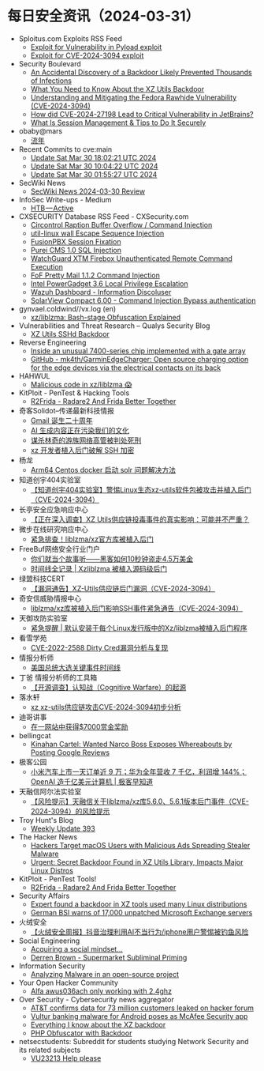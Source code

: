 # 每日安全资讯（2024-03-31）

- Sploitus.com Exploits RSS Feed
  - [Exploit for Vulnerability in Pyload exploit](https://sploitus.com/exploit?id=7DE3571B-5D09-5997-A10B-D71BBCA61350&utm_source=rss&utm_medium=rss)
  - [Exploit for CVE-2024-3094 exploit](https://sploitus.com/exploit?id=69940B5C-9F3B-585B-80FA-ECA2F5B92D71&utm_source=rss&utm_medium=rss)
- Security Boulevard
  - [An Accidental Discovery of a Backdoor Likely Prevented Thousands of Infections](https://securityboulevard.com/2024/03/an-accidental-discovery-of-a-backdoor-likely-prevented-thousands-of-infections/)
  - [What You Need to Know About the XZ Utils Backdoor](https://securityboulevard.com/2024/03/what-you-need-to-know-about-the-xz-utils-backdoor/)
  - [Understanding and Mitigating the Fedora Rawhide Vulnerability (CVE-2024-3094)](https://securityboulevard.com/2024/03/understanding-and-mitigating-the-fedora-rawhide-vulnerability-cve-2024-3094/)
  - [How did CVE-2024-27198 Lead to Critical Vulnerability in JetBrains?](https://securityboulevard.com/2024/03/how-did-cve-2024-27198-lead-to-critical-vulnerability-in-jetbrains/)
  - [What Is Session Management & Tips to Do It Securely](https://securityboulevard.com/2024/03/what-is-session-management-tips-to-do-it-securely/)
- obaby@mars
  - [流年](https://h4ck.org.cn/2024/03/16105)
- Recent Commits to cve:main
  - [Update Sat Mar 30 18:02:21 UTC 2024](https://github.com/trickest/cve/commit/a4ef9b44b7167953b18a98a558322bd2383ca948)
  - [Update Sat Mar 30 10:04:22 UTC 2024](https://github.com/trickest/cve/commit/d1f87bab84787df0d62f173513c5dd3b26a02312)
  - [Update Sat Mar 30 01:55:27 UTC 2024](https://github.com/trickest/cve/commit/370383c3b714bfade28aa544e63322b2a709aea1)
- SecWiki News
  - [SecWiki News 2024-03-30 Review](http://www.sec-wiki.com/?2024-03-30)
- InfoSec Write-ups - Medium
  - [HTB — Active](https://infosecwriteups.com/htb-active-d9fed1c4da72?source=rss----7b722bfd1b8d---4)
- CXSECURITY Database RSS Feed - CXSecurity.com
  - [Circontrol Raption Buffer Overflow / Command Injection](https://cxsecurity.com/issue/WLB-2024030078)
  - [util-linux wall Escape Sequence Injection](https://cxsecurity.com/issue/WLB-2024030077)
  - [FusionPBX Session Fixation](https://cxsecurity.com/issue/WLB-2024030076)
  - [Purei CMS 1.0 SQL Injection](https://cxsecurity.com/issue/WLB-2024030075)
  - [WatchGuard XTM Firebox Unauthenticated Remote Command Execution](https://cxsecurity.com/issue/WLB-2024030074)
  - [FoF Pretty Mail 1.1.2 Command Injection](https://cxsecurity.com/issue/WLB-2024030073)
  - [Intel PowerGadget 3.6 Local Privilege Escalation](https://cxsecurity.com/issue/WLB-2024030072)
  - [Wazuh Dashboard - Information Discoluser](https://cxsecurity.com/issue/WLB-2024030071)
  - [SolarView Compact 6.00 - Command Injection Bypass authentication](https://cxsecurity.com/issue/WLB-2024030070)
- gynvael.coldwind//vx.log (en)
  - [xz/liblzma: Bash-stage Obfuscation Explained](https://gynvael.coldwind.pl/?id=782)
- Vulnerabilities and Threat Research – Qualys Security Blog
  - [XZ Utils SSHd Backdoor](https://blog.qualys.com/category/vulnerabilities-threat-research)
- Reverse Engineering
  - [Inside an unusual 7400-series chip implemented with a gate array](https://www.reddit.com/r/ReverseEngineering/comments/1brofe6/inside_an_unusual_7400series_chip_implemented/)
  - [GitHub - mk4th/GarminEdgeCharger: Open source charging option for the edge devices via the electrical contacts on its back](https://www.reddit.com/r/ReverseEngineering/comments/1bri9u1/github_mk4thgarminedgecharger_open_source/)
- HAHWUL
  - [Malicious code in xz/liblzma 😱](https://www.hahwul.com/2024/03/30/malicious-code-in-xz-liblzma/)
- KitPloit - PenTest &amp; Hacking Tools
  - [R2Frida - Radare2 And Frida Better Together](http://www.kitploit.com/2024/03/r2frida-radare2-and-frida-better.html)
- 奇客Solidot–传递最新科技情报
  - [Gmail 诞生二十周年](https://www.solidot.org/story?sid=77740)
  - [AI 生成内容正在污染我们的文化](https://www.solidot.org/story?sid=77739)
  - [谋杀林奇的游族网络高管被判处死刑](https://www.solidot.org/story?sid=77738)
  - [xz 开发者植入后门破解 SSH 加密](https://www.solidot.org/story?sid=77737)
- 杨龙
  - [Arm64 Centos docker 启动 solr 问题解决方法](https://www.yanglong.pro/arm64-centos-docker-%e5%90%af%e5%8a%a8-solr-%e9%97%ae%e9%a2%98%e8%a7%a3%e5%86%b3%e6%96%b9%e6%b3%95/)
- 知道创宇404实验室
  - [【知道创宇404实验室】警惕Linux生态xz-utils软件包被攻击并植入后门（CVE-2024-3094）](https://mp.weixin.qq.com/s?__biz=MzAxNDY2MTQ2OQ==&mid=2650977901&idx=1&sn=d9200fcaa853656a5b7310333a4c52bc&chksm=8079f45fb70e7d497ad8e1e241b1791686dd6c9a9f9143d3a33b8d9ec1f535e6a7cf14eef2ab&scene=58&subscene=0#rd)
- 长亭安全应急响应中心
  - [【正在深入调查】XZ Utils供应链投毒事件的真实影响：可能并不严重？](https://mp.weixin.qq.com/s?__biz=MzIwMDk1MjMyMg==&mid=2247492437&idx=1&sn=19151b015d21808766e877e164590aff&chksm=96f7fc38a180752eee5aa3f8aa0ec8b91e6a4919687bcefdc480512c87c4a61eeac39dbf240a&scene=58&subscene=0#rd)
- 微步在线研究响应中心
  - [紧急排查！liblzma/xz官方库被植入后门](https://mp.weixin.qq.com/s?__biz=Mzg5MTc3ODY4Mw==&mid=2247505269&idx=1&sn=e133ac4f91a50fcf0eebec1c131db280&chksm=cfcab661f8bd3f778d37f47e708a1a58d60175f44c75d1d46ddd49a69c20d2592a887744631c&scene=58&subscene=0#rd)
- FreeBuf网络安全行业门户
  - [你们就当个故事听——黑客如何10秒钟盗走4.5万美金](https://www.freebuf.com/news/396537.html)
  - [时间线全记录 | Xzliblzma 被植入源码级后门](https://www.freebuf.com/articles/396531.html)
- 绿盟科技CERT
  - [【漏洞通告】XZ-Utils供应链后门漏洞（CVE-2024-3094）](https://mp.weixin.qq.com/s?__biz=Mzk0MjE3ODkxNg==&mid=2247488647&idx=1&sn=f2a10f535769b3453789cbc2bf07b706&chksm=c2c6438cf5b1ca9a11cfb8620d56b5b18b415c735e07c7a48397869514a26d27242f3b4849dd&scene=58&subscene=0#rd)
- 奇安信威胁情报中心
  - [liblzma/xz库被植入后门影响SSH事件紧急通告（CVE-2024-3094）](https://mp.weixin.qq.com/s?__biz=MzI2MDc2MDA4OA==&mid=2247510108&idx=1&sn=726338571c7d1bb396f47d07fa83e2d1&chksm=ea665f2bdd11d63d5db5c710e5e19d0949065f144ca783d25061761f7816e68dd906b871994c&scene=58&subscene=0#rd)
- 天御攻防实验室
  - [紧急提醒 | 默认安装于每个Linux发行版中的Xz/liblzma被植入后门程序](https://mp.weixin.qq.com/s?__biz=MzU0MzgyMzM2Nw==&mid=2247485499&idx=1&sn=39c6a0ce96a53a4f3f3ba6d4da239417&chksm=fb04cb53cc734245239ec5fddc4d989b4be715951ae259a6337fd94a51021ebb45550a6131d9&scene=58&subscene=0#rd)
- 看雪学苑
  - [CVE-2022-2588 Dirty Cred漏洞分析与复现](https://mp.weixin.qq.com/s?__biz=MjM5NTc2MDYxMw==&mid=2458549352&idx=1&sn=c45c212b8db20154dbfa9edeaaebc593&chksm=b18d4ce286fac5f415b3697517f2c12d523f7c13d1d143b25d895a980a49a2e420d79e5a46f8&scene=58&subscene=0#rd)
- 情报分析师
  - [美国总统大选关键事件时间线](https://mp.weixin.qq.com/s?__biz=MzA3Mjc1MTkwOA==&mid=2650547548&idx=1&sn=5734afd24bf4c1b2f57f563e8ae90466&chksm=87110b17b0668201f5d5f91df0a590a2434eba2e12ca32b9ab6c0b69c546b969d5d373594c66&scene=58&subscene=0#rd)
- 丁爸 情报分析师的工具箱
  - [【开源调查】认知战（Cognitive Warfare）的起源](https://mp.weixin.qq.com/s?__biz=MzI2MTE0NTE3Mw==&mid=2651142888&idx=1&sn=8c7ef09416fd0109eaa9105b2bab8783&chksm=f1af4dd2c6d8c4c4f2bfb8c8c922db2fcf28b846d7a9d81a2f44b4099b84367427a94c6627d8&scene=58&subscene=0#rd)
- 落水轩
  - [xz xz-utils供应链攻击CVE-2024-3094初步分析](https://mp.weixin.qq.com/s?__biz=MzI1MjQwMTAyOQ==&mid=2247483855&idx=1&sn=13a48a1e2c31decad06367213547f917&chksm=e9e50525de928c3339c75a7cc8471208a57fe6c0ba4ef069fa40711148b9c148ef88183e1b0e&scene=58&subscene=0#rd)
- 迪哥讲事
  - [在一网站中获得$7000赏金奖励](https://mp.weixin.qq.com/s?__biz=MzIzMTIzNTM0MA==&mid=2247493995&idx=1&sn=9c916e3a8c1d19325a514d2a5fbbbb3b&chksm=e8a5e308dfd26a1e82f49546706067e60d3225fb614490b2fb5baa01bf8ba3cad572232bf929&scene=58&subscene=0#rd)
- bellingcat
  - [Kinahan Cartel: Wanted Narco Boss Exposes Whereabouts by Posting Google Reviews](https://www.bellingcat.com/news/2024/03/30/kinahan-cartel-wanted-narco-boss-exposes-whereabouts-by-posting-google-reviews/)
- 极客公园
  - [小米汽车上市一天订单近 9 万；华为全年营收 7 千亿，利润增 144%；OpenAI 造千亿美元计算机 | 极客早知道](https://mp.weixin.qq.com/s?__biz=MTMwNDMwODQ0MQ==&mid=2653037809&idx=1&sn=b7de8557cc4ed205ed9b9ea0eb8ffcdf&chksm=7e5759474920d051973513dbbd3a5e169bcac9a5a77958aef05c1c8b9782446e992d770b4cf0&scene=58&subscene=0#rd)
- 天融信阿尔法实验室
  - [【风险提示】天融信关于liblzma/xz库5.6.0、5.6.1版本后门事件（CVE-2024-3094）的风险提示](https://mp.weixin.qq.com/s?__biz=Mzg3MDAzMDQxNw==&mid=2247496594&idx=1&sn=e09266aaa54a6ad0e8188a288084ef7f&chksm=ce96beacf9e137ba3f5cf5b3fe2c25d938f100aeb6d1fef231b0e044081c3c86649e0b627e96&scene=58&subscene=0#rd)
- Troy Hunt's Blog
  - [Weekly Update 393](https://www.troyhunt.com/weekly-update-393/)
- The Hacker News
  - [Hackers Target macOS Users with Malicious Ads Spreading Stealer Malware](https://thehackernews.com/2024/03/hackers-target-macos-users-with.html)
  - [Urgent: Secret Backdoor Found in XZ Utils Library, Impacts Major Linux Distros](https://thehackernews.com/2024/03/urgent-secret-backdoor-found-in-xz.html)
- KitPloit - PenTest Tools!
  - [R2Frida - Radare2 And Frida Better Together](http://www.kitploit.com/2024/03/r2frida-radare2-and-frida-better.html)
- Security Affairs
  - [Expert found a backdoor in XZ tools used many Linux distributions](https://securityaffairs.com/161224/malware/backdoor-xz-tools-linux-distros.html)
  - [German BSI warns of 17,000 unpatched Microsoft Exchange servers](https://securityaffairs.com/161217/security/bsi-warns-vulnerable-microsoft-exchange.html)
- 火绒安全
  - [【火绒安全周报】抖音治理利用AI不当行为/iphone用户警惕被钓鱼风险](https://mp.weixin.qq.com/s?__biz=MzI3NjYzMDM1Mg==&mid=2247518069&idx=1&sn=2584aad344bc2d6f8e183c125da04bcd&chksm=eb70594adc07d05c448d9789b22f7bf3e749ec98528515dffd05f46d8d3c08a4acddd0183899&scene=58&subscene=0#rd)
- Social Engineering
  - [Acquiring a social mindset…](https://www.reddit.com/r/SocialEngineering/comments/1brekc8/acquiring_a_social_mindset/)
  - [Derren Brown - Supermarket Subliminal Priming](https://www.reddit.com/r/SocialEngineering/comments/1brldcn/derren_brown_supermarket_subliminal_priming/)
- Information Security
  - [Analyzing Malware in an open-source project](https://www.reddit.com/r/Information_Security/comments/1brjmel/analyzing_malware_in_an_opensource_project/)
- Your Open Hacker Community
  - [Alfa awus036ach only working with 2.4ghz](https://www.reddit.com/r/HowToHack/comments/1brpp4z/alfa_awus036ach_only_working_with_24ghz/)
- Over Security - Cybersecurity news aggregator
  - [AT&T confirms data for 73 million customers leaked on hacker forum](https://www.bleepingcomputer.com/news/security/atandt-confirms-data-for-73-million-customers-leaked-on-hacker-forum/)
  - [Vultur banking malware for Android poses as McAfee Security app](https://www.bleepingcomputer.com/news/security/vultur-banking-malware-for-android-poses-as-mcafee-security-app/)
  - [Everything I know about the XZ backdoor](https://boehs.org/node/everything-i-know-about-the-xz-backdoor)
  - [PHP Obfuscator with Backdoor](https://www.andreadraghetti.it/php-obfuscator-with-backdoor/)
- netsecstudents: Subreddit for students studying Network Security and its related subjects
  - [VU23213 Help please](https://www.reddit.com/r/netsecstudents/comments/1br5br4/vu23213_help_please/)
